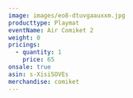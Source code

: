 ```yaml
---
image: images/eo8-dtuvgaauxxm.jpg
producttype: Playmat
eventName: Air Comiket 2
weight: 0
pricings:
  - quantity: 1
    price: 65
onsale: true
asin: s-XisiSOVEs
merchandise: comiket
---
```

